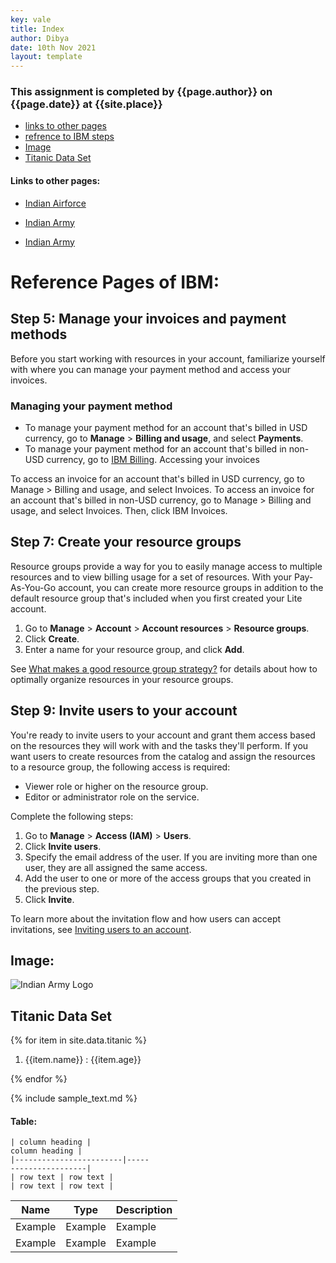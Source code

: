 ```yaml
---
key: vale
title: Index
author: Dibya
date: 10th Nov 2021
layout: template
---
```


### This assignment is completed by {{page.author}} on {{page.date}} at {{site.place}}

- [links to other pages](#links-to-other-pages)
- [refrence to IBM steps](#reference-pages-of-ibm)
- [Image](#image)
- [Titanic Data Set](#titanic-data-set)

#### Links to other pages:

- [Indian Airforce](/topics/indian_airforce.md)

- [Indian Army](/topics/indian_airforce.md)

- [Indian Army](/topics/indian_navy.md)

# Reference Pages of IBM:

## Step 5: Manage your invoices and payment methods

Before you start working with resources in your account, familiarize yourself with where you can manage your payment method and access your invoices.

### Managing your payment method

- To manage your payment method for an account that's billed in USD currency, go to **Manage** > **Billing and usage**, and select **Payments**.
- To manage your payment method for an account that's billed in non-USD currency, go to [IBM Billing](https://myibm.ibm.com/billing).
Accessing your invoices

To access an invoice for an account that's billed in USD currency, go to Manage > Billing and usage, and select Invoices.
To access an invoice for an account that's billed in non-USD currency, go to Manage > Billing and usage, and select Invoices. Then, click IBM Invoices.

## Step 7: Create your resource groups

Resource groups provide a way for you to easily manage access to multiple resources and to view billing usage for a set of resources. With your Pay-As-You-Go account, you can create more resource groups in addition to the default resource group that's included when you first created your Lite account.

1. Go to **Manage** > **Account** > **Account resources** > **Resource groups**.
2. Click **Create**.
3. Enter a name for your resource group, and click **Add**.

See [What makes a good resource group strategy?](https://cloud.ibm.com/docs/account?topic=account-account_setup#resource-group-strategy) for details about how to optimally organize resources in your resource groups.

## Step 9: Invite users to your account

You're ready to invite users to your account and grant them access based on the resources they will work with and the tasks they'll perform. If you want users to create resources from the catalog and assign the resources to a resource group, the following access is required:

- Viewer role or higher on the resource group.
- Editor or administrator role on the service.

Complete the following steps:

1. Go to **Manage** > **Access (IAM)** > **Users**.
2. Click **Invite users**.
3. Specify the email address of the user. If you are inviting more than one user, they are all assigned the same access.
4. Add the user to one or more of the access groups that you created in the previous step.
5. Click **Invite**.

To learn more about the invitation flow and how users can accept invitations, see [Inviting users to an account](https://cloud.ibm.com/docs/account?topic=account-iamuserinv&interface=ui).


## Image:


![Indian Army Logo](https://upload.wikimedia.org/wikipedia/commons/d/dd/A_logo_for_indian_army.png)

## Titanic Data Set

{% for item in site.data.titanic %}
1. {{item.name}} : {{item.age}}

{% endfor %}

{% include sample_text.md %}






#### Table:

```
| column heading |
column heading |
|------------------------|-----
-----------------|
| row text | row text |
| row text | row text |
```

| Name | Type | Description |
| ------ | ---- | ------- |
|Example|Example|Example|
|Example|Example|Example|

